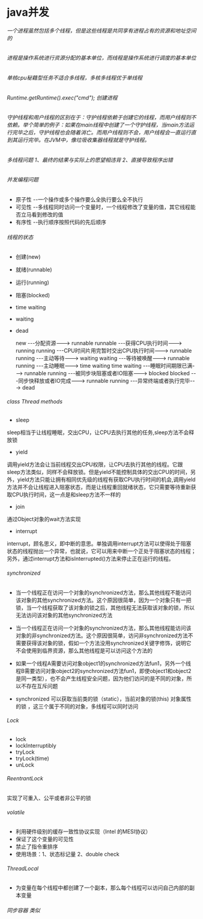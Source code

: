 # java并发
###### 一个进程虽然包括多个线程，但是这些线程是共同享有进程占有的资源和地址空间的
###### 进程是操作系统进行资源分配的基本单位，而线程是操作系统进行调度的基本单位 
###### 单核cpu秘籍型任务不适合多线程，多核多线程优于单线程
###### Runtime.getRuntime().exec("cmd"); 创建进程
###### 守护线程和用户线程的区别在于：守护线程依赖于创建它的线程，而用户线程则不依赖。举个简单的例子：如果在main线程中创建了一个守护线程，当main方法运行完毕之后，守护线程也会随着消亡。而用户线程则不会，用户线程会一直运行直到其运行完毕。在JVM中，像垃圾收集器线程就是守护线程。
###### 多线程问题 1、最终的结果与实际上的愿望相违背 2、直接导致程序出错
###### 并发编程问题 
- 原子性 --一个操作或多个操作要么全执行要么全不执行
- 可见性 --多线程同时访问一个变量时，一个线程修改了变量的值，其它线程能否立马看到修改的值
- 有序性 --执行顺序按照代码的先后顺序
###### 线程的状态

- 创建(new)
- 就绪(runnable)
- 运行(running)
- 阻塞(blocked)
- time waiting
- waiting
- dead

	new ---分配资源---> runnable
	runnable ---获得CPU执行时间---> running
	running ---CPU时间片用完暂时交出CPU执行时间---> runnable
	running ---主动等待---> waiting 
	waiting ---等待被唤醒---> runnable
	running ---主动睡眠---> time waiting
	time waiting ---睡眠时间期限已满---> runnable
	running ---被同步块阻塞或者IO阻塞---> blocked
	blocked ---同步快释放或者IO完成---> runnable
	running ---异常终端或者执行完毕---> dead

###### class Thread methods
- sleep
	
sleep相当于让线程睡眠，交出CPU，让CPU去执行其他的任务,sleep方法不会释放锁

- yield

调用yield方法会让当前线程交出CPU权限，让CPU去执行其他的线程。它跟sleep方法类似，同样不会释放锁。但是yield不能控制具体的交出CPU的时间，另外，yield方法只能让拥有相同优先级的线程有获取CPU执行时间的机会,调用yield方法并不会让线程进入阻塞状态，而是让线程重回就绪状态，它只需要等待重新获取CPU执行时间，这一点是和sleep方法不一样的

- join 

通过Object对象的wait方法实现

- interrupt

interrupt，顾名思义，即中断的意思。单独调用interrupt方法可以使得处于阻塞状态的线程抛出一个异常，也就说，它可以用来中断一个正处于阻塞状态的线程；另外，通过interrupt方法和isInterrupted()方法来停止正在运行的线程。

###### synchronized 

- 当一个线程正在访问一个对象的synchronized方法，那么其他线程不能访问该对象的其他synchronized方法。这个原因很简单，因为一个对象只有一把锁，当一个线程获取了该对象的锁之后，其他线程无法获取该对象的锁，所以无法访问该对象的其他synchronized方法

- 当一个线程正在访问一个对象的synchronized方法，那么其他线程能访问该对象的非synchronized方法。这个原因很简单，访问非synchronized方法不需要获得该对象的锁，假如一个方法没用synchronized关键字修饰，说明它不会使用到临界资源，那么其他线程是可以访问这个方法的

- 如果一个线程A需要访问对象object1的synchronized方法fun1，另外一个线程B需要访问对象object2的synchronized方法fun1，即使object1和object2是同一类型），也不会产生线程安全问题，因为他们访问的是不同的对象，所以不存在互斥问题

- synchronized 可以获取当前类的锁（static），当前对象的锁(this) 对象属性的锁 ，这三个属于不同的对象，多线程可以同时访问

###### Lock

- lock
- lockInterruptibly
- tryLock
- tryLock(time)
- unLock

###### ReentrantLock

实现了可重入、公平或者非公平的锁

###### volatile

- 利用硬件级别的缓存一致性协议实现（Intel 的MESI协议）
- 保证了这个变量的可见性
- 禁止了指令重排序
- 使用场景：1、状态标记量 2、double check

###### ThreadLocal
- 为变量在每个线程中都创建了一个副本，那么每个线程可以访问自己内部的副本变量

###### 同步容器 类似

